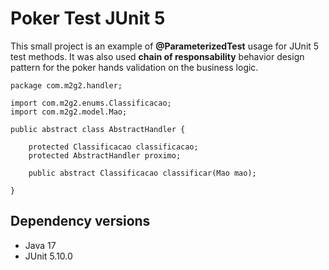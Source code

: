 # Poker Test JUnit 5

This small project is an example of **@ParameterizedTest** usage for JUnit 5 test methods. It was also used **chain of responsability** behavior design pattern for the poker hands validation on the business logic.
```
package com.m2g2.handler;

import com.m2g2.enums.Classificacao;
import com.m2g2.model.Mao;

public abstract class AbstractHandler {

	protected Classificacao classificacao;
	protected AbstractHandler proximo;
	
	public abstract Classificacao classificar(Mao mao);

}
```
## Dependency versions

- Java 17
- JUnit 5.10.0

